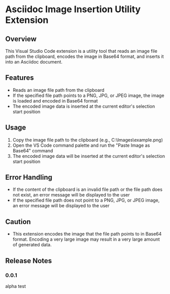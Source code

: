 # Asciidoc Image Insertion Utility Extension

## Overview

This Visual Studio Code extension is a utility tool that reads an image file path from the clipboard, encodes the image in Base64 format, and inserts it into an Asciidoc document.

## Features

- Reads an image file path from the clipboard
- If the specified file path points to a PNG, JPG, or JPEG image, the image is loaded and encoded in Base64 format
- The encoded image data is inserted at the current editor's selection start position

## Usage

1. Copy the image file path to the clipboard (e.g., C:\Images\example.png)
2. Open the VS Code command palette and run the "Paste Image as Base64" command
3. The encoded image data will be inserted at the current editor's selection start position

## Error Handling

- If the content of the clipboard is an invalid file path or the file path does not exist, an error message will be displayed to the user
- If the specified file path does not point to a PNG, JPG, or JPEG image, an error message will be displayed to the user

## Caution

- This extension encodes the image that the file path points to in Base64 format. Encoding a very large image may result in a very large amount of generated data.

## Release Notes

### 0.0.1

alpha test

